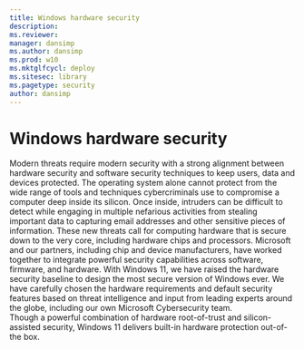 ```yaml
---
title: Windows hardware security
description: 
ms.reviewer: 
manager: dansimp
ms.author: dansimp
ms.prod: w10
ms.mktglfcycl: deploy
ms.sitesec: library
ms.pagetype: security
author: dansimp
---
```


# Windows hardware security

Modern threats require modern security with a strong alignment between hardware security and software security techniques to keep users, data and devices protected. The operating system alone cannot protect from the wide range of tools and techniques cybercriminals use to compromise a computer deep inside its silicon. Once inside, intruders can be difficult to detect while engaging in multiple nefarious activities from stealing important data to capturing email addresses and other sensitive pieces of information.
These new threats call for computing hardware that is secure down to the very core, including hardware chips and processors. Microsoft and our partners, including chip and device manufacturers, have worked together to integrate powerful security capabilities across software, firmware, and hardware. 
With Windows 11, we have raised the hardware security baseline to design the most secure version of Windows ever. We have carefully chosen the hardware requirements and default security features based on threat intelligence and input from leading experts around the globe, including our own Microsoft Cybersecurity team.  
Though a powerful combination of hardware root-of-trust and silicon-assisted security, Windows 11 delivers built-in hardware protection out-of-the box.  
